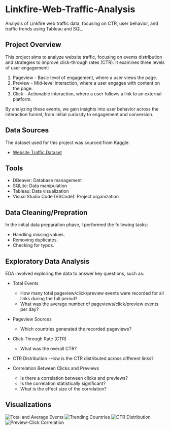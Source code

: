# Linkfire-Web-Traffic-Analysis
Analysis of Linkfire web traffic data, focusing on CTR, user behavior, and traffic trends using Tableau and SQL.

## Project Overview
This project aims to analyze website traffic, focusing on events distribution and strategies to improve click-through rates (CTR). It examines three levels of user engagement:
1. Pageview - Basic level of engagement, where a user views the page.
2. Preview - Mid-level interaction, where a user engages with content on the page.
3. Click - Actionable interaction, where a user follows a link to an external platform.
   
By analyzing these events, we gain insights into user behavior across the interaction funnel, from initial curiosity to engagement and conversion.

## Data Sources
The dataset used for this project was sourced from Kaggle:
- [Website Traffic Dataset](https://www.kaggle.com/datasets/harshalpanchal/website-traffic)

## Tools
- DBeaver: Database management
- SQLite: Data manipulation
- Tableau: Data visualization
- Visual Studio Code (VSCode): Project organization

## Data Cleaning/Prepration
In the initial data preparation phase, I performed the following tasks:
- Handling missing values.
- Removing duplicates.
- Checking for typos.

## Exploratory Data Analysis
EDA involved exploring the data to answer key questions, such as:
- Total Events
   - How many total pageview/click/preview events were recorded for all links during the full period?
   - What was the average number of pageviews/click/preview events per day?

- Pageview Sources
   - Which countries generated the recorded pageviews?

- Click-Through Rate (CTR)
   - What was the overall CTR?

- CTR Distribution
   -How is the CTR distributed across different links?

- Correlation Between Clicks and Previews
   - Is there a correlation between clicks and previews?
   - Is the correlation statistically significant?
   - What is the effect size of the correlation?

## Visualizations
![Total and Average Events](https://github.com/user-attachments/assets/03a73671-2b3f-43bf-822b-9c43b4a51ea4)
![Trending Countries](https://github.com/user-attachments/assets/90090e21-411a-4169-a2d5-0e847d25590c)
![CTR Distribution](https://github.com/user-attachments/assets/3a9db8be-3b7a-4aac-9e72-c864706f5790)
![Preview-Click Correlation](https://github.com/user-attachments/assets/b84e0542-9fed-4a6c-acbd-df8207f34825)





